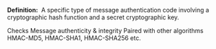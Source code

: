 **Definition:** 
 A specific type of message authentication code involving a cryptographic hash function and a secret cryptographic key.

Checks Message authenticity & integrity
Paired with other algorithms HMAC-MD5, HMAC-SHA1, HMAC-SHA256 etc.
